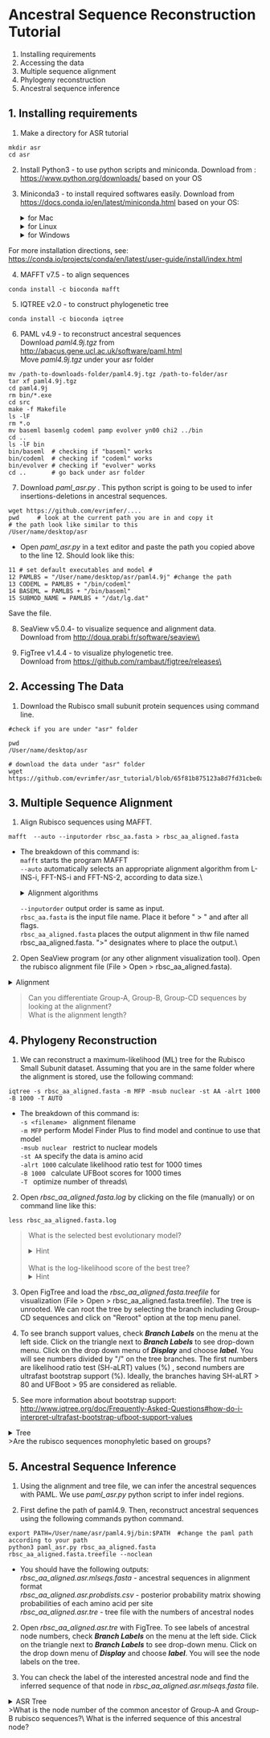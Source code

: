 # **Ancestral Sequence Reconstruction Tutorial**

1. Installing requirements
2. Accessing the data
3. Multiple sequence alignment
4. Phylogeny reconstruction
5. Ancestral sequence inference


## **1. Installing requirements**
1. Make a directory for ASR tutorial 
```
mkdir asr
cd asr 
```
2. Install Python3 - to use python scripts and miniconda.
Download from : https://www.python.org/downloads/ based on your OS

3.  Miniconda3 - to install required softwares easily.
Download from https://docs.conda.io/en/latest/miniconda.html based on your OS: 

    <details>
    <summary>for Mac</summary>

    ```
    bash Miniconda3-latest-MacOSX-x86_64.sh
    ```
    
    </details>

    <details>
    <summary>for Linux</summary>

    ```
    bash Miniconda3-latest-Linux-x86_64.sh
    ```
    </details>

    <details>
    <summary>for Windows</summary>
    
    Double click .exe file and follow installation instructions. 

    </details>


For more installation directions, see: https://conda.io/projects/conda/en/latest/user-guide/install/index.html

4. MAFFT v7.5 - to align sequences

```
conda install -c bioconda mafft
```
5. IQTREE v2.0 - to construct phylogenetic tree
```
conda install -c bioconda iqtree
```
6. PAML v4.9 - to reconstruct ancestral sequences\
Download _paml4.9j.tgz_ from http://abacus.gene.ucl.ac.uk/software/paml.html \
Move _paml4.9j.tgz_ under your asr folder 
```{bash, eval=FALSE}
mv /path-to-downloads-folder/paml4.9j.tgz /path-to-folder/asr
tar xf paml4.9j.tgz
cd paml4.9j
rm bin/*.exe
cd src
make -f Makefile
ls -lF
rm *.o
mv baseml basemlg codeml pamp evolver yn00 chi2 ../bin
cd ..
ls -lF bin
bin/baseml  # checking if "baseml" works
bin/codeml  # checking if "codeml" works
bin/evolver # checking if "evolver" works
cd ..       # go back under asr folder
```
7. Download _paml_asr.py_ . This python script is going to be used to infer insertions-deletions in ancestral sequences. 

```
wget https://github.com/evrimfer/....
pwd     # look at the current path you are in and copy it
# the path look like similar to this
/User/name/desktop/asr
```

- Open _paml_asr.py_ in a text editor and paste the path you copied  above to the line 12. Should look like this:

```
11 # set default executables and model #
12 PAMLBS = "/User/name/desktop/asr/paml4.9j" #change the path
13 CODEML = PAMLBS + "/bin/codeml"
14 BASEML = PAMLBS + "/bin/baseml"
15 SUBMOD_NAME = PAMLBS + "/dat/lg.dat"
```
Save the file. 

8. SeaView v5.0.4- to visualize sequence and alignment data.\
Download from http://doua.prabi.fr/software/seaview\

9. FigTree v1.4.4 - to visualize phylogenetic tree.\
Download from https://github.com/rambaut/figtree/releases\


## **2. Accessing The Data**
1. Download the Rubisco small subunit protein sequences using command line.

```
#check if you are under "asr" folder

pwd
/User/name/desktop/asr  

# download the data under "asr" folder
wget https://github.com/evrimfer/asr_tutorial/blob/65f81b875123a8d7fd31cbe0ae25b59021fffd98/rbsc_aa.fasta
```

## **3. Multiple Sequence Alignment**
1.  Align Rubisco sequences using MAFFT.
```
mafft  --auto --inputorder rbsc_aa.fasta > rbsc_aa_aligned.fasta
```
- The breakdown of this command is:\
``` mafft ``` starts the program MAFFT\
```--auto``` automatically selects an appropriate alignment algorithm from L-INS-i, FFT-NS-i and FFT-NS-2, according to data size.\

    <details>
        <summary>Alignment algorithms</summary>

        L-INS-i: Iterative refinement method (<16) with LOCAL pairwise alignment information\
        FFT-NS-i: (iterative refinement method; max. 1000 iterations)\
        FFT-NS-2: (fast; progressive method)\
        
    </details>

    ```--inputorder``` output order is same as input.\
    ```rbsc_aa.fasta``` is the input file name. Place it before " > " and after all flags.\
    ```rbsc_aa_aligned.fasta``` places the output alignment in thw file named rbsc_aa_aligned.fasta. ">" designates where to place the output.\

2.  Open SeaView program (or any other alignment visualization tool). Open the rubisco alignment file (File > Open > rbsc_aa_aligned.fasta). 

<details>
<summary> Alignment </summary>

![Semantic description of image](/Users/fer/Desktop/asr_tutorial/alignment.png "Image Title")

</details>

> Can you differentiate Group-A, Group-B, Group-CD sequences by looking at the alignment?\
What is the alignment length?

## **4. Phylogeny Reconstruction**
1. We can reconstruct a maximum-likelihood (ML) tree for the Rubisco Small Subunit dataset. Assuming that you are in the same folder where the alignment is stored, use the following command:

```
iqtree -s rbsc_aa_aligned.fasta -m MFP -msub nuclear -st AA -alrt 1000 -B 1000 -T AUTO
```
- The breakdown of this command is:\
```-s <filename> ``` alignment filename\
```-m MFP``` perform Model Finder Plus to find model and continue to use that model\
```-msub nuclear ``` restrict to nuclear models\
```-st AA``` specify the data is amino acid\
```-alrt 1000``` calculate likelihood ratio test for 1000 times\
```-B 1000 ``` calculate UFBoot scores for 1000 times\
```-T ``` optimize number of threads\

2. Open _rbsc_aa_aligned.fasta.log_ by clicking on the file (manually) or on command line like this:
```{bash, eval=FALSE}
less rbsc_aa_aligned.fasta.log
```
> What is the selected best evolutionary model?
    <details>
            <summary> Hint </summary> 
            Look at the line starts with "Best-fit model:"     
    </details> \
    What is the log-likelihood score of the best tree? 
    <details>
            <summary> Hint </summary> 
            Look at the line starts with "BEST SCORE FOUND :"    
    </details>


3. Open FigTree and load the _rbsc_aa_aligned.fasta.treefile_ for visualization (File > Open > rbsc_aa_aligned.fasta.treefile). 
The tree is unrooted. We can root the tree by selecting the branch including Group-CD sequences and click on "Reroot" option at the top menu panel. 

4. To see branch support values, check **_Branch Labels_** on the menu at the left side. Click on the triangle next to **_Branch Labels_** to see drop-down menu. Click on the drop down menu of **_Display_** and choose **_label_**. You will see numbers divided by "/" on the tree branches. The first numbers are likelihood ratio test (SH-aLRT) values (%) , second numbers are ultrafast bootstrap support (%). Ideally, the branches having SH-aLRT > 80 and UFBoot > 95 are considered as reliable. 

5. See more information about bootstrap support: http://www.iqtree.org/doc/Frequently-Asked-Questions#how-do-i-interpret-ultrafast-bootstrap-ufboot-support-values

<details>
<summary> Tree </summary>

![Semantic description of image](/Users/fer/Desktop/asr_tutorial/rbsc_tree.png "Image Title")

</details>
>Are the rubisco sequences monophyletic based on groups?


## **5. Ancestral Sequence Inference**
1. Using the alignment and tree file, we can infer the ancestral sequences with PAML. We use _paml_asr.py_ python script to infer indel regions. 

2. First define the path of paml4.9. Then, reconstruct ancestral sequences using the following commands python command. 

```
export PATH=/User/name/asr/paml4.9j/bin:$PATH  #change the paml path according to your path
python3 paml_asr.py rbsc_aa_aligned.fasta  rbsc_aa_aligned.fasta.treefile --noclean
```

- You should have the following outputs:\
_rbsc_aa_aligned.asr.mlseqs.fasta_ - ancestral sequences in alignment format\
_rbsc_aa_aligned.asr.probdists.csv_ - posterior probability matrix showing probabilities of each amino acid per site\
_rbsc_aa_aligned.asr.tre_ - tree file with the numbers of ancestral nodes

2. Open _rbsc_aa_aligned.asr.tre_ with FigTree. To see labels of ancestral node numbers, check **_Branch Labels_** on the menu at the left side. Click on the triangle next to **_Branch Labels_** to see drop-down menu. Click on the drop down menu of **_Display_** and choose **_label_**. You will see the node labels on the tree. 

3. You can check the label of the interested ancestral node and find the inferred sequence of that node in _rbsc_aa_aligned.asr.mlseqs.fasta_ file. 

<details>
<summary> ASR Tree </summary>

![Semantic description of image](/Users/fer/Desktop/asr_tutorial/rbsc_asrtree.png "Image Title")

</details>
>What is the node number of the common ancestor of Group-A and Group-B rubisco sequences?\
What is the inferred sequence of this ancestral node? 